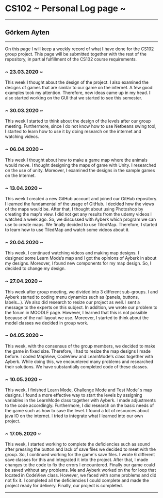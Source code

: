# CS102 ~ Personal Log page ~
****
## Görkem Ayten
****

On this page I will keep a weekly record of what I have done for the CS102 group project. This page will be submitted together with the rest of the repository, in partial fulfillment of the CS102 course requirements.

### ~ 23.03.2020 ~
This week I thought about the design of the project. I also examined the designs of games that are similar to our game on the internet. A few good examples took my attention. Therefore, new ideas came up in my head. I also started working on the GUI that we started to see this semester.

### ~ 30.03.2020 ~
This week I started to think about the design of the levels after our group meeting. Furthermore, since I do not know how to use Netbeans swing tool, I started to learn how to use it by doing research on the internet and watching videos.

### ~ 06.04.2020 ~
This week I thought about how to make a game map where the animals would move. I thought designing the maps of game with Unity. I researched on the use of unity. Moreover, I examined the designs in the sample games on the Internet.

### ~ 13.04.2020 ~
This week I created a new GitHub account and joined our GitHub repository. I learned the fundamental of the usage of GitHub. I decided how the views of the maps would be. After that, I thought about using Photoshop by creating the map's view. I did not get any results from the udemy videos I watched a week ago. So, we discussed with Ayberk which program we can use to create maps. We finally decided to use TiledMap. Therefore, I started to learn how to use TiledMap and watch some videos about it.

### ~ 20.04.2020 ~
This week, I continued watching videos and making map designs. I designed some Learn Mode’s map and I got the opinions of Ayberk in about my designs. Moreover, I found new components for my map design. So, I decided to change my design.

### ~ 27.04.2020 ~
This week after group meeting, we divided into 3 different sub-groups. I and Ayberk started to coding menu dynamics such as (panels, buttons, labels...). We also did research to resize our project as well. I sent a message to the experts on this subject. In addition, we wrote our problem to the forum in MOODLE page. However, I learned that this is not possible because of the null layout we use. Moreover, I started to think about the model classes we decided in group work.

### ~ 04.05.2020 ~
This week, with the consensus of the group members, we decided to make the game in fixed size. Therefore, I had to resize the map designs I made before. I coded MapView, CodeView and LearnMode's class together with Ayberk. While doing this, we encountered many problems and researched their solutions. We have substantially completed code of these classes.

### ~ 10.05.2020 ~
This week, I finished Learn Mode, Challenge Mode and Test Mode’ s map designs. I found a more effective way to start the levels by assigning variables in the LearnMode class together with Ayberk. I made adjustments to the code accordingly. Furthermore, I did research on the basic needs of the game such as how to save the level. I found a lot of resources about java IO on the internet. I tried to integrate what I learned into our own project.

### ~ 17.05.2020 ~
This week, I started working to complete the deficiencies such as sound after pressing the button and lack of save files we decided to meet with the group. So, I continued working for the game's save files. I wrote 6 different save classes for this and integrated it into the project. After that, I made changes to the code to fix the errors I encountered. Finally our game could be saved without any problems. Me and Ayberk worked on the for loop that located in CodeView class. However, we faced with some problems and did not fix it. I completed all the deficiencies I could complete and made the project ready for delivery. Finally, our project is completed.


****
